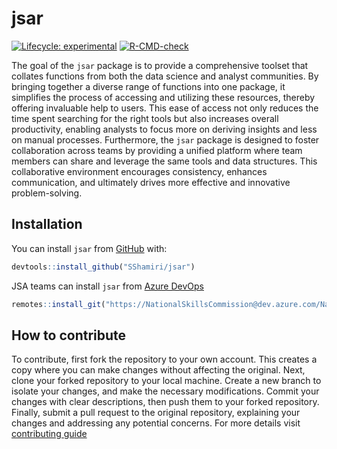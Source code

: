 
<!-- README.md is generated from README.Rmd. Please edit that file -->

# jsar

<!-- badges: start -->

[![Lifecycle:
experimental](https://img.shields.io/badge/lifecycle-experimental-orange.svg)](https://lifecycle.r-lib.org/articles/stages.html#experimental)
[![R-CMD-check](https://github.com/SShamiri/jsar/actions/workflows/R-CMD-check.yaml/badge.svg)](https://github.com/SShamiri/jsar/actions/workflows/R-CMD-check.yaml)
<!-- badges: end -->

The goal of the `jsar` package is to provide a comprehensive toolset
that collates functions from both the data science and analyst
communities. By bringing together a diverse range of functions into one
package, it simplifies the process of accessing and utilizing these
resources, thereby offering invaluable help to users. This ease of
access not only reduces the time spent searching for the right tools but
also increases overall productivity, enabling analysts to focus more on
deriving insights and less on manual processes. Furthermore, the `jsar`
package is designed to foster collaboration across teams by providing a
unified platform where team members can share and leverage the same
tools and data structures. This collaborative environment encourages
consistency, enhances communication, and ultimately drives more
effective and innovative problem-solving.

## Installation

You can install `jsar` from [GitHub](https://github.com) with:

``` r
devtools::install_github("SShamiri/jsar")
```

JSA teams can install `jsar` from [Azure
DevOps](https://dev.azure.com/NationalSkillsCommission/JEDI/_git/jsar)

``` r
remotes::install_git("https://NationalSkillsCommission@dev.azure.com/NationalSkillsCommission/JEDI/_git/jsar", git = "external")
```

## How to contribute

To contribute, first fork the repository to your own account. This
creates a copy where you can make changes without affecting the
original. Next, clone your forked repository to your local machine.
Create a new branch to isolate your changes, and make the necessary
modifications. Commit your changes with clear descriptions, then push
them to your forked repository. Finally, submit a pull request to the
original repository, explaining your changes and addressing any
potential concerns. For more details visit [contributing
guide](https://sshamiri.github.io/jsar/articles/contributing.html)
